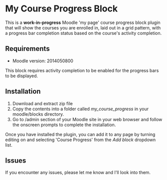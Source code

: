 # My Course Progress Block

This is a **work-in-progress** Moodle 'my page' course progress block plugin that will show the courses you are enrolled in, laid out in a grid pattern, with a progress bar completion status based on the course's activity completion.

## Requirements

* Moodle version: 2014050800

This block requires activity completion to be enabled for the progress bars to be displayed.


## Installation

1. Download and extract zip file
2. Copy the contents into a folder called _my\_course\_progress_ in your moodle/blocks directory.
3. Go to /admin section of your Moodle site in your web browser and follow the onscreen prompts to complete the installation.

Once you have installed the plugin, you can add it to any page by turning editing on and selecting 'Course Progress' from the _Add block_ dropdown list.


## Issues

If you encounter any issues, please let me know and I'll look into them.